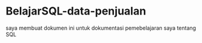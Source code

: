 # BelajarSQL-data-penjualan
saya membuat dokumen ini untuk dokumentasi pemebelajaran saya tentang SQL
